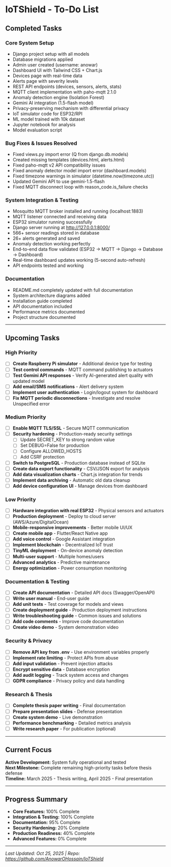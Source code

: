#  IoTShield - To-Do List

##  Completed Tasks

### Core System Setup
- Django project setup with all models
- Database migrations applied
- Admin user created (username: anowar)
- Dashboard UI with Tailwind CSS + Chart.js
- Devices page with real-time data
- Alerts page with severity levels
- REST API endpoints (devices, sensors, alerts, stats)
- MQTT client implementation with paho-mqtt 2.1.0
- Anomaly detection engine (Isolation Forest)
- Gemini AI integration (1.5-flash model)
- Privacy-preserving mechanism with differential privacy
- IoT simulator code for ESP32/RPI
- ML model trained with 10k dataset
- Jupyter notebook for analysis
- Model evaluation script

### Bug Fixes & Issues Resolved
- Fixed views.py import error (Q from django.db.models)
- Created missing templates (devices.html, alerts.html)
- Fixed paho-mqtt v2 API compatibility issues
- Fixed anomaly detector model import error (dashboard.models)
- Fixed timezone warnings in simulator (datetime.now(timezone.utc))
- Updated Gemini API to use gemini-1.5-flash
- Fixed MQTT disconnect loop with reason_code.is_failure checks

### System Integration & Testing
- Mosquitto MQTT broker installed and running (localhost:1883)
- MQTT listener connected and receiving data
- ESP32 simulator running successfully
- Django server running at http://127.0.0.1:8000/
- 566+ sensor readings stored in database
- 26+ alerts generated and saved
- Anomaly detection working perfectly
- End-to-end data flow validated (ESP32 → MQTT → Django → Database → Dashboard)
- Real-time dashboard updates working (5-second auto-refresh)
- API endpoints tested and working

### Documentation
- README.md completely updated with full documentation
- System architecture diagrams added
- Installation guide completed
- API documentation included
- Performance metrics documented
- Project structure documented

---

##  Upcoming Tasks

### High Priority
- [ ] **Create Raspberry Pi simulator** - Additional device type for testing
- [ ] **Test control commands** - MQTT command publishing to actuators
- [ ] **Test Gemini API responses** - Verify AI-generated alert quality with updated model
- [ ] **Add email/SMS notifications** - Alert delivery system
- [ ] **Implement user authentication** - Login/logout system for dashboard
- [ ] **Fix MQTT periodic disconnections** - Investigate and resolve Unspecified error

### Medium Priority
- [ ] **Enable MQTT TLS/SSL** - Secure MQTT communication
- [ ] **Security hardening** - Production-ready security settings
  - [ ] Update SECRET_KEY to strong random value
  - [ ] Set DEBUG=False for production
  - [ ] Configure ALLOWED_HOSTS
  - [ ] Add CSRF protection
- [ ] **Switch to PostgreSQL** - Production database instead of SQLite
- [ ] **Create data export functionality** - CSV/JSON export for analysis
- [ ] **Add data visualization charts** - Chart.js integration for trends
- [ ] **Implement data archiving** - Automatic old data cleanup
- [ ] **Add device configuration UI** - Manage devices from dashboard

### Low Priority
- [ ] **Hardware integration with real ESP32** - Physical sensors and actuators
- [ ] **Production deployment** - Deploy to cloud server (AWS/Azure/DigitalOcean)
- [ ] **Mobile-responsive improvements** - Better mobile UI/UX
- [ ] **Create mobile app** - Flutter/React Native app
- [ ] **Add voice control** - Google Assistant integration
- [ ] **Implement blockchain** - Decentralized IoT trust
- [ ] **TinyML deployment** - On-device anomaly detection
- [ ] **Multi-user support** - Multiple homes/users
- [ ] **Advanced analytics** - Predictive maintenance
- [ ] **Energy optimization** - Power consumption monitoring

### Documentation & Testing
- [ ] **Create API documentation** - Detailed API docs (Swagger/OpenAPI)
- [ ] **Write user manual** - End-user guide
- [ ] **Add unit tests** - Test coverage for models and views
- [ ] **Create deployment guide** - Production deployment instructions
- [ ] **Write troubleshooting guide** - Common issues and solutions
- [ ] **Add code comments** - Improve code documentation
- [ ] **Create video demo** - System demonstration video

### Security & Privacy
- [ ] **Remove API key from .env** - Use environment variables properly
- [ ] **Implement rate limiting** - Protect APIs from abuse
- [ ] **Add input validation** - Prevent injection attacks
- [ ] **Encrypt sensitive data** - Database encryption
- [ ] **Add audit logging** - Track system access and changes
- [ ] **GDPR compliance** - Privacy policy and data handling

### Research & Thesis
- [ ] **Complete thesis paper writing** - Final documentation
- [ ] **Prepare presentation slides** - Defense presentation
- [ ] **Create system demo** - Live demonstration
- [ ] **Performance benchmarking** - Detailed metrics analysis
- [ ] **Write research paper** - For publication (optional)

---

##  Current Focus

**Active Development:**  System fully operational and tested  
**Next Milestone:** Complete remaining high-priority tasks before thesis defense  
**Timeline:** March 2025 - Thesis writing, April 2025 - Final presentation

---

##  Progress Summary

- **Core Features:** 100% Complete 
- **Integration & Testing:** 100% Complete 
- **Documentation:** 95% Complete 
- **Security Hardening:** 20% Complete 
- **Production Readiness:** 40% Complete 
- **Advanced Features:** 0% Complete 

---

*Last Updated: Oct 25, 2025 | Repo: https://github.com/AnowarOHossain/IoTShield*


